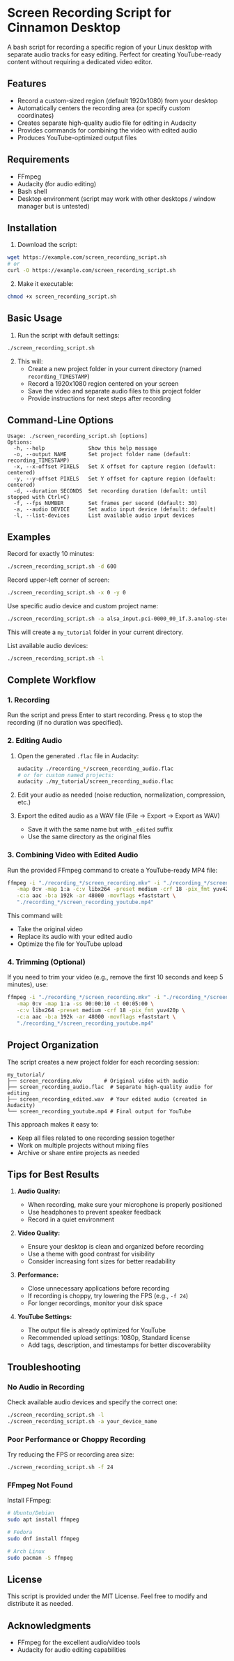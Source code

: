 # Screen Recording Script for Cinnamon Desktop

A bash script for recording a specific region of your Linux desktop with separate audio tracks for easy editing. Perfect for creating YouTube-ready content without requiring a dedicated video editor.

## Features

- Record a custom-sized region (default 1920x1080) from your desktop
- Automatically centers the recording area (or specify custom coordinates)
- Creates separate high-quality audio file for editing in Audacity
- Provides commands for combining the video with edited audio
- Produces YouTube-optimized output files

## Requirements

- FFmpeg
- Audacity (for audio editing)
- Bash shell
- Desktop environment (script may work with other desktops / window manager but is untested)

## Installation

1. Download the script:

```bash
wget https://example.com/screen_recording_script.sh
# or
curl -O https://example.com/screen_recording_script.sh
```

2. Make it executable:

```bash
chmod +x screen_recording_script.sh
```

## Basic Usage

1. Run the script with default settings:

```bash
./screen_recording_script.sh
```

2. This will:
   - Create a new project folder in your current directory (named `recording_TIMESTAMP`)
   - Record a 1920x1080 region centered on your screen
   - Save the video and separate audio files to this project folder
   - Provide instructions for next steps after recording

## Command-Line Options

```
Usage: ./screen_recording_script.sh [options]
Options:
  -h, --help              Show this help message
  -o, --output NAME       Set project folder name (default: recording_TIMESTAMP)
  -x, --x-offset PIXELS   Set X offset for capture region (default: centered)
  -y, --y-offset PIXELS   Set Y offset for capture region (default: centered)
  -d, --duration SECONDS  Set recording duration (default: until stopped with Ctrl+C)
  -f, --fps NUMBER        Set frames per second (default: 30)
  -a, --audio DEVICE      Set audio input device (default: default)
  -l, --list-devices      List available audio input devices
```

## Examples

Record for exactly 10 minutes:
```bash
./screen_recording_script.sh -d 600
```

Record upper-left corner of screen:
```bash
./screen_recording_script.sh -x 0 -y 0
```

Use specific audio device and custom project name:
```bash
./screen_recording_script.sh -a alsa_input.pci-0000_00_1f.3.analog-stereo -o my_tutorial
```
This will create a `my_tutorial` folder in your current directory.

List available audio devices:
```bash
./screen_recording_script.sh -l
```

## Complete Workflow

### 1. Recording

Run the script and press Enter to start recording. Press `q` to stop the recording (if no duration was specified).

### 2. Editing Audio

1. Open the generated `.flac` file in Audacity:
   ```bash
   audacity ./recording_*/screen_recording_audio.flac
   # or for custom named projects:
   audacity ./my_tutorial/screen_recording_audio.flac
   ```

2. Edit your audio as needed (noise reduction, normalization, compression, etc.)

3. Export the edited audio as a WAV file (File → Export → Export as WAV)
   - Save it with the same name but with `_edited` suffix
   - Use the same directory as the original files

### 3. Combining Video with Edited Audio

Run the provided FFmpeg command to create a YouTube-ready MP4 file:

```bash
ffmpeg -i "./recording_*/screen_recording.mkv" -i "./recording_*/screen_recording_edited.wav" \
   -map 0:v -map 1:a -c:v libx264 -preset medium -crf 18 -pix_fmt yuv420p \
   -c:a aac -b:a 192k -ar 48000 -movflags +faststart \
   "./recording_*/screen_recording_youtube.mp4"
```

This command will:
- Take the original video
- Replace its audio with your edited audio
- Optimize the file for YouTube upload

### 4. Trimming (Optional)

If you need to trim your video (e.g., remove the first 10 seconds and keep 5 minutes), use:

```bash
ffmpeg -i "./recording_*/screen_recording.mkv" -i "./recording_*/screen_recording_edited.wav" \
   -map 0:v -map 1:a -ss 00:00:10 -t 00:05:00 \
   -c:v libx264 -preset medium -crf 18 -pix_fmt yuv420p \
   -c:a aac -b:a 192k -ar 48000 -movflags +faststart \
   "./recording_*/screen_recording_youtube.mp4"
```

## Project Organization

The script creates a new project folder for each recording session:

```
my_tutorial/
├── screen_recording.mkv       # Original video with audio
├── screen_recording_audio.flac  # Separate high-quality audio for editing
├── screen_recording_edited.wav  # Your edited audio (created in Audacity)
└── screen_recording_youtube.mp4 # Final output for YouTube
```

This approach makes it easy to:
- Keep all files related to one recording session together
- Work on multiple projects without mixing files
- Archive or share entire projects as needed

## Tips for Best Results

1. **Audio Quality:**
   - When recording, make sure your microphone is properly positioned
   - Use headphones to prevent speaker feedback
   - Record in a quiet environment

2. **Video Quality:**
   - Ensure your desktop is clean and organized before recording
   - Use a theme with good contrast for visibility
   - Consider increasing font sizes for better readability

3. **Performance:**
   - Close unnecessary applications before recording
   - If recording is choppy, try lowering the FPS (e.g., `-f 24`)
   - For longer recordings, monitor your disk space

4. **YouTube Settings:**
   - The output file is already optimized for YouTube
   - Recommended upload settings: 1080p, Standard license
   - Add tags, description, and timestamps for better discoverability

## Troubleshooting

### No Audio in Recording

Check available audio devices and specify the correct one:
```bash
./screen_recording_script.sh -l
./screen_recording_script.sh -a your_device_name
```

### Poor Performance or Choppy Recording

Try reducing the FPS or recording area size:
```bash
./screen_recording_script.sh -f 24
```

### FFmpeg Not Found

Install FFmpeg:
```bash
# Ubuntu/Debian
sudo apt install ffmpeg

# Fedora
sudo dnf install ffmpeg

# Arch Linux
sudo pacman -S ffmpeg
```

## License

This script is provided under the MIT License. Feel free to modify and distribute it as needed.

## Acknowledgments

- FFmpeg for the excellent audio/video tools
- Audacity for audio editing capabilities
